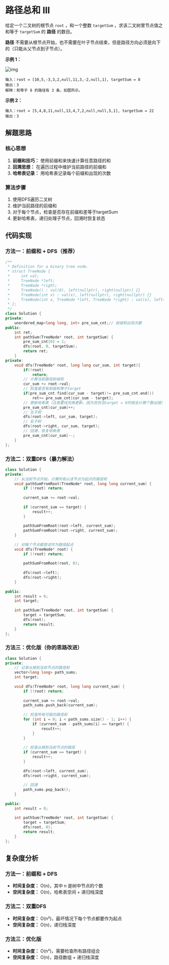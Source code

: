 # 路径总和 III

给定一个二叉树的根节点 `root` ，和一个整数 `targetSum` ，求该二叉树里节点值之和等于 `targetSum` 的 **路径** 的数目。

**路径** 不需要从根节点开始，也不需要在叶子节点结束，但是路径方向必须是向下的（只能从父节点到子节点）。

**示例 1：**

![img](https://assets.leetcode.com/uploads/2021/04/09/pathsum3-1-tree.jpg)

```
输入：root = [10,5,-3,3,2,null,11,3,-2,null,1], targetSum = 8
输出：3
解释：和等于 8 的路径有 3 条，如图所示。
```

**示例 2：**

```
输入：root = [5,4,8,11,null,13,4,7,2,null,null,5,1], targetSum = 22
输出：3
```

## 解题思路

### 核心思想
1. **前缀和技巧：** 使用前缀和来快速计算任意路径的和
2. **回溯思想：** 在遍历过程中维护当前路径的前缀和
3. **哈希表记录：** 用哈希表记录每个前缀和出现的次数

### 算法步骤
1. 使用DFS遍历二叉树
2. 维护当前路径的前缀和
3. 对于每个节点，检查是否存在前缀和差等于targetSum
4. 更新哈希表，递归处理子节点，回溯时恢复状态

## 代码实现

### 方法一：前缀和 + DFS（推荐）

```cpp
/**
 * Definition for a binary tree node.
 * struct TreeNode {
 *     int val;
 *     TreeNode *left;
 *     TreeNode *right;
 *     TreeNode() : val(0), left(nullptr), right(nullptr) {}
 *     TreeNode(int x) : val(x), left(nullptr), right(nullptr) {}
 *     TreeNode(int x, TreeNode *left, TreeNode *right) : val(x), left(left), right(right) {}
 * };
 */
class Solution {
private:
    unordered_map<long long, int> pre_sum_cnt;// 前缀和出现次数
public:
    int ret;
    int pathSum(TreeNode* root, int targetSum) {
        pre_sum_cnt[0] = 1;
        dfs(root, 0, targetSum);
        return ret;
    }
private:
    void dfs(TreeNode* root, long long cur_sum, int target){
        if(!root)
            return;
        // 计算当前路径前缀和
        cur_sum += root->val;
        // 检查是否有前缀和等于target
        if(pre_sum_cnt.find(cur_sum - target)!= pre_sum_cnt.end())
            ret+= pre_sum_cnt[cur_sum - target];
        // 更新哈希表（注意要找完再更新，因为否则当target = 0时就会计算个数出错）
        pre_sum_cnt[cur_sum]++;
        // 左子树
        dfs(root->left, cur_sum, target);
        // 右子树
        dfs(root->right, cur_sum, target);
        // 回溯，恢复哈希表
        pre_sum_cnt[cur_sum]--;
    }
};
```

### 方法二：双重DFS（暴力解法）

```cpp
class Solution {
private:
    // 从当前节点开始，计算所有以该节点为起点的路径和
    void pathSumFromRoot(TreeNode* root, long long current_sum) {
        if (!root) return;
        
        current_sum += root->val;
        
        if (current_sum == target) {
            result++;
        }
        
        pathSumFromRoot(root->left, current_sum);
        pathSumFromRoot(root->right, current_sum);
    }
    
    // 对每个节点都尝试作为路径起点
    void dfs(TreeNode* root) {
        if (!root) return;
        
        pathSumFromRoot(root, 0);
        
        dfs(root->left);
        dfs(root->right);
    }
    
public:
    int result = 0;
    int target;
    
    int pathSum(TreeNode* root, int targetSum) {
        target = targetSum;
        dfs(root);
        return result;
    }
};
```

### 方法三：优化版（你的思路改进）

```cpp
class Solution {
private:
    // 记录从根到当前节点的路径和
    vector<long long> path_sums;
    int target;
    
    void dfs(TreeNode* root, long long current_sum) {
        if (!root) return;
        
        current_sum += root->val;
        path_sums.push_back(current_sum);
        
        // 检查所有可能的路径和
        for (int i = 0; i < path_sums.size() - 1; i++) {
            if (current_sum - path_sums[i] == target) {
                result++;
            }
        }
        
        // 检查从根到当前节点的路径
        if (current_sum == target) {
            result++;
        }
        
        dfs(root->left, current_sum);
        dfs(root->right, current_sum);
        
        // 回溯
        path_sums.pop_back();
    }
    
public:
    int result = 0;
    
    int pathSum(TreeNode* root, int targetSum) {
        target = targetSum;
        dfs(root, 0);
        return result;
    }
};
```

## 复杂度分析

### 方法一：前缀和 + DFS
- **时间复杂度：** O(n)，其中 n 是树中节点的个数
- **空间复杂度：** O(n)，哈希表空间 + 递归栈深度

### 方法二：双重DFS
- **时间复杂度：** O(n²)，最坏情况下每个节点都要作为起点
- **空间复杂度：** O(n)，递归栈深度

### 方法三：优化版
- **时间复杂度：** O(n²)，需要检查所有路径组合
- **空间复杂度：** O(n)，路径数组 + 递归栈深度

